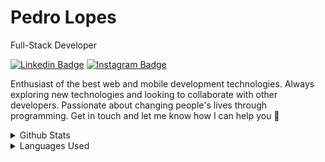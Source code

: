 # Pedro Lopes

Full-Stack Developer 

[![Linkedin Badge](https://img.shields.io/badge/-LinkedIn-5658dd?style=flat-square&logo=Linkedin&logoColor=white&link=https://www.linkedin.com/in/pedro-c-lopes/)](https://www.linkedin.com/in/pedro-c-lopes/) 
[![Instagram Badge](https://img.shields.io/badge/-Instagram-5658dd?style=flat-square&logo=Instagram&logoColor=white&link=https://www.instagram.com/pedrclopes/)](https://www.instagram.com/pedrclopes/)

Enthusiast of the best web and mobile development technologies. Always exploring new technologies and looking to collaborate with other developers. Passionate about changing people's lives through programming. Get in touch and let me know how I can help you 🚀

<details>
  <summary>Github Stats</summary>
  <div align="center">
    <img src="https://github-readme-stats.vercel.app/api?username=gitpcl&hide_border=true&theme=light&show_icons=true&icon_color=5658dd">
  </div>
</details>

<details>
  <summary>Languages Used</summary>
  <div align="center">
    <img src="https://github-readme-stats.vercel.app/api/top-langs?username=gitpcl&hide_border=true&theme=light&show_icons=true&icon_color=5658dd">
  </div>
</details>
<br/>